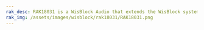 ```yaml
---
rak_desc: RAK18031 is a WisBlock Audio that extends the WisBlock system based on MP34DT06JTR from ST. It is a mono PDM microphone module with a ready-to-use SW library and tutorial, making it easy to achieve rich applications.
rak_img: /assets/images/wisblock/rak18031/RAK18031.png
---
```


<rk-redirect to="/Product-Categories/WisBlock/RAK18031/Overview/" />
